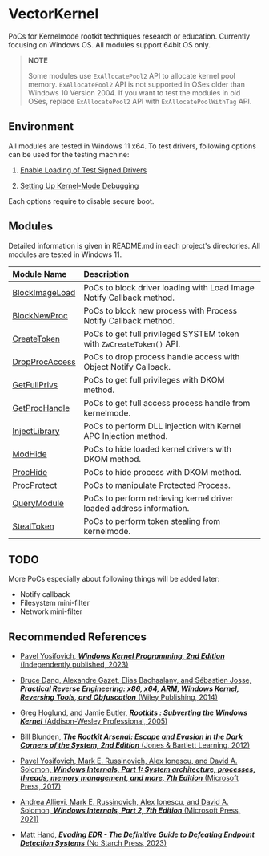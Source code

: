 # VectorKernel

PoCs for Kernelmode rootkit techniques research or education.
Currently focusing on Windows OS.
All modules support 64bit OS only.

> __NOTE__
>
> Some modules use `ExAllocatePool2` API to allocate kernel pool memory.
> `ExAllocatePool2` API is not supported in OSes older than Windows 10 Version 2004.
> If you want to test the modules in old OSes, replace `ExAllocatePool2` API with `ExAllocatePoolWithTag` API.


## Environment

All modules are tested in Windows 11 x64.
To test drivers, following options can be used for the testing machine:

1. [Enable Loading of Test Signed Drivers](https://learn.microsoft.com/en-us/windows-hardware/drivers/install/the-testsigning-boot-configuration-option)

2. [Setting Up Kernel-Mode Debugging](https://learn.microsoft.com/en-us/windows-hardware/drivers/debugger/setting-up-kernel-mode-debugging-in-windbg--cdb--or-ntsd)

Each options require to disable secure boot.


## Modules

Detailed information is given in README.md in each project's directories.
All modules are tested in Windows 11.

| Module Name | Description |
| :--- | :--- |
| [BlockImageLoad](./BlockImageLoad/) | PoCs to block driver loading with Load Image Notify Callback method. |
| [BlockNewProc](./BlockNewProc/) | PoCs to block new process with Process Notify Callback method. |
| [CreateToken](./CreateToken/) | PoCs to get full privileged SYSTEM token with `ZwCreateToken()` API. |
| [DropProcAccess](./DropProcAccess/) | PoCs to drop process handle access with Object Notify Callback. |
| [GetFullPrivs](./GetFullPrivs/) | PoCs to get full privileges with DKOM method. |
| [GetProcHandle](./GetProcHandle/) | PoCs to get full access process handle from kernelmode. |
| [InjectLibrary](./InjectLibrary/) | PoCs to perform DLL injection with Kernel APC Injection method. |
| [ModHide](./ModHide/) | PoCs to hide loaded kernel drivers with DKOM method. |
| [ProcHide](./ProcHide/) | PoCs to hide process with DKOM method. |
| [ProcProtect](./ProcProtect/) | PoCs to manipulate Protected Process. |
| [QueryModule](./QueryModule/) | PoCs to perform retrieving kernel driver loaded address information. |
| [StealToken](./StealToken/) | PoCs to perform token stealing from kernelmode. |


## TODO

More PoCs especially about following things will be added later:

* Notify callback
* Filesystem mini-filter
* Network mini-filter

## Recommended References

* [Pavel Yosifovich, **_Windows Kernel Programming, 2nd Edition_** (Independently published, 2023)](https://leanpub.com/windowskernelprogrammingsecondedition)

* [Bruce Dang, Alexandre Gazet, Elias Bachaalany, and Sébastien Josse, **_Practical Reverse Engineering: x86, x64, ARM, Windows Kernel, Reversing Tools, and Obfuscation_** (Wiley Publishing, 2014)](https://www.amazon.com/Practical-Reverse-Engineering-Reversing-Obfuscation/dp/1502489309)

* [Greg Hoglund, and Jamie Butler, **_Rootkits : Subverting the Windows Kernel_** (Addison-Wesley Professional, 2005)](https://www.amazon.com/Rootkits-Subverting-Windows-Greg-Hoglund/dp/0321294319)

* [Bill Blunden, **_The Rootkit Arsenal: Escape and Evasion in the Dark Corners of the System, 2nd Edition_** (Jones & Bartlett Learning, 2012)](https://www.amazon.com/Rootkit-Arsenal-Escape-Evasion-Corners/dp/144962636X)

* [Pavel Yosifovich, Mark E. Russinovich, Alex Ionescu, and David A. Solomon, **_Windows Internals, Part 1: System architecture, processes, threads, memory management, and more, 7th Edition_** (Microsoft Press, 2017)](https://www.microsoftpressstore.com/store/windows-internals-part-1-system-architecture-processes-9780735684188)

* [Andrea Allievi, Mark E. Russinovich, Alex Ionescu, and David A. Solomon, **_Windows Internals, Part 2, 7th Edition_** (Microsoft Press, 2021)](https://www.microsoftpressstore.com/store/windows-internals-part-2-9780135462409)

* [Matt Hand, **_Evading EDR - The Definitive Guide to Defeating Endpoint Detection Systems_** (No Starch Press, 2023)](https://nostarch.com/evading-edr)
